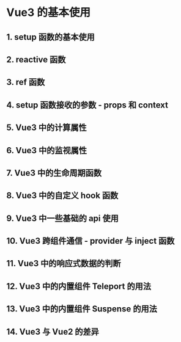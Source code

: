 # Vue3 的基本使用

## 1. setup 函数的基本使用

## 2. reactive 函数

## 3. ref 函数

## 4. setup 函数接收的参数 - props 和 context

## 5. Vue3 中的计算属性

## 6. Vue3 中的监视属性

## 7. Vue3 中的生命周期函数

## 8. Vue3 中的自定义 hook 函数

## 9. Vue3 中一些基础的 api 使用

## 10. Vue3 跨组件通信 - provider 与 inject 函数

## 11. Vue3 中的响应式数据的判断

## 12. Vue3 中的内置组件 Teleport 的用法

## 13. Vue3 中的内置组件 Suspense 的用法

## 14. Vue3 与 Vue2 的差异

